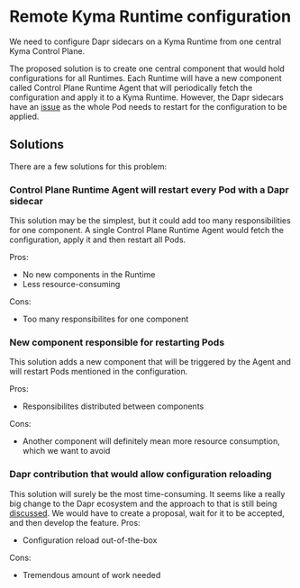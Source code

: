 # Remote Kyma Runtime configuration


We need to configure Dapr sidecars on a Kyma Runtime from one central Kyma Control Plane.

The proposed solution is to create one central component that would hold configurations for all Runtimes. Each Runtime will have a new component called Control Plane Runtime Agent that will periodically fetch the configuration and apply it to a Kyma Runtime. However, the Dapr 
sidecars have an [issue](https://github.com/dapr/dapr/issues/1172) as the whole Pod needs to restart for the configuration to be applied.

## Solutions

There are a few solutions for this problem:

### Control Plane Runtime Agent will restart every Pod with a Dapr sidecar
This solution may be the simplest, but it could add too many responsibilities for one component. A single Control Plane Runtime Agent would fetch the configuration, apply it and then restart all Pods.

Pros:
- No new components in the Runtime 
- Less resource-consuming

Cons:
- Too many responsibilites for one component

### New component responsible for restarting Pods
This solution adds a new component that will be triggered by the Agent and will restart Pods mentioned in the configuration.

Pros:
- Responsibilites distributed between components

Cons:
- Another component will definitely mean more resource consumption, which we want to avoid

### Dapr contribution that would allow configuration reloading
This solution will surely be the most time-consuming. It seems like a really big change to the Dapr ecosystem and the approach to that is still being [discussed](https://github.com/dapr/dapr/issues/1172#issuecomment-610568718). We would have to create a proposal, wait for it to be accepted, and then develop the feature.
Pros:
- Configuration reload out-of-the-box

Cons:
- Tremendous amount of work needed
